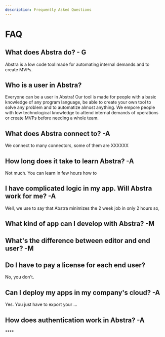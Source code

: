 ```yaml
---
description: Frequently Asked Questions
---
```


# FAQ

## **What does Abstra do? - G**

Abstra is a low code tool made for automating internal demands and to create MVPs.

## **Who is a user in Abstra?**

Everyone can be a user in Abstra! Our tool is made for people with a basic knowledge of any program language, be able to create your own tool to solve any problem and to automatize almost anything. We empore people with low technological knowledge to attend internal demands of operations or create MVPs before needing a whole team.

## **What does Abstra connect to? -A**

We connect to many connectors, some of them are XXXXXX

## **How long does it take to learn Abstra? -A**

Not much. You can learn in few hours how to 

## **I have complicated logic in my app. Will Abstra work for me? -A**

Well, we use to say that Abstra minimizes the 2 week job in only 2 hours so,

## **What kind of app can I develop with Abstra? -M**

## **What's the difference between editor and end user? -M**

## Do I have to pay a license for each end user?

No, you don't.

## Can I deploy my apps in my company's cloud? -A

Yes. You just have to export your ...

## **How does authentication work in Abstra? -A**

\*\*\*\*

